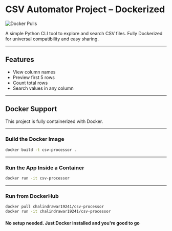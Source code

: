 # CSV Automator Project – Dockerized

![Docker Pulls](https://img.shields.io/docker/pulls/chalindrawar19241/csv-processor)


A simple Python CLI tool to explore and search CSV files. Fully Dockerized for universal compatibility and easy sharing.

---

## Features

- View column names
- Preview first 5 rows
- Count total rows
- Search values in any column

---

## Docker Support

This project is fully containerized with Docker.

---


### Build the Docker Image

```bash
docker build -t csv-processor .
```

---

### Run the App Inside a Container
```bash
docker run -it csv-processor
```

---


### Run from DockerHub
```bash
docker pull chalindrawar19241/csv-processor
docker run -it chalindrawar19241/csv-processor
```

#### No setup needed. Just Docker installed and you're good to go
